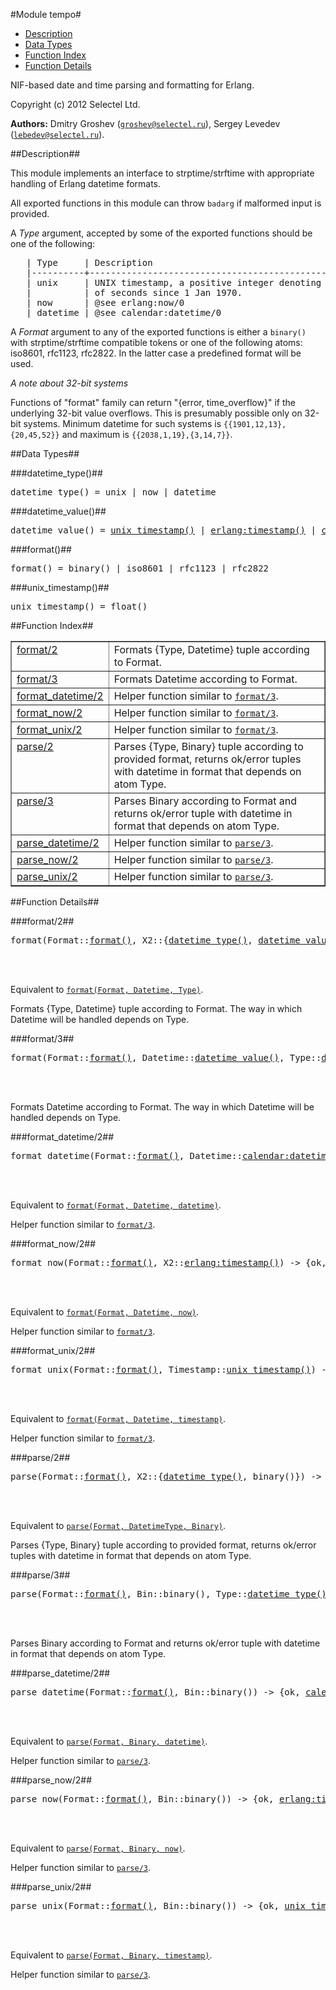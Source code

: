 

#Module tempo#
* [Description](#description)
* [Data Types](#types)
* [Function Index](#index)
* [Function Details](#functions)


NIF-based date and time parsing and formatting for Erlang.

Copyright (c) 2012 Selectel Ltd.


__Authors:__ Dmitry Groshev ([`groshev@selectel.ru`](mailto:groshev@selectel.ru)), Sergey Levedev ([`lebedev@selectel.ru`](mailto:lebedev@selectel.ru)).<a name="description"></a>

##Description##



This module implements an interface to strptime/strftime with
appropriate handling of Erlang datetime formats.



All exported functions in this module can throw `badarg` if
malformed input is provided.



A _Type_ argument, accepted by some of the exported functions
should be one of the following:

<pre>   | Type     | Description                                        |
   |----------+----------------------------------------------------|
   | unix     | UNIX timestamp, a positive integer denoting number |
   |          | of seconds since 1 Jan 1970.                       |
   | now      | @see erlang:now/0                                  |
   | datetime | @see calendar:datetime/0                           |</pre>



A _Format_ argument to any of the exported functions is
either a `binary()` with strptime/strftime compatible tokens or
one of the following atoms: iso8601, rfc1123, rfc2822. In the latter
case a predefined format will be used.



*A note about 32-bit systems*

Functions of "format" family can return "{error, time_overflow}" if
the underlying 32-bit value overflows. This is presumably possible only
on 32-bit systems. Minimum datetime for such systems is
`{{1901,12,13},{20,45,52}}` and maximum is `{{2038,1,19},{3,14,7}}`.

<a name="types"></a>

##Data Types##




###<a name="type-datetime_type">datetime_type()</a>##



<pre>datetime_type() = unix | now | datetime</pre>



###<a name="type-datetime_value">datetime_value()</a>##



<pre>datetime_value() = <a href="#type-unix_timestamp">unix_timestamp()</a> | <a href="erlang.md#type-timestamp">erlang:timestamp()</a> | <a href="calendar.md#type-datetime">calendar:datetime()</a></pre>



###<a name="type-format">format()</a>##



<pre>format() = binary() | iso8601 | rfc1123 | rfc2822</pre>



###<a name="type-unix_timestamp">unix_timestamp()</a>##



<pre>unix_timestamp() = float()</pre>
<a name="index"></a>

##Function Index##


<table width="100%" border="1" cellspacing="0" cellpadding="2" summary="function index"><tr><td valign="top"><a href="#format-2">format/2</a></td><td>Formats {Type, Datetime} tuple according to Format.</td></tr><tr><td valign="top"><a href="#format-3">format/3</a></td><td>Formats Datetime according to Format.</td></tr><tr><td valign="top"><a href="#format_datetime-2">format_datetime/2</a></td><td>Helper function similar to <a href="#format-3"><code>format/3</code></a>.</td></tr><tr><td valign="top"><a href="#format_now-2">format_now/2</a></td><td>Helper function similar to <a href="#format-3"><code>format/3</code></a>.</td></tr><tr><td valign="top"><a href="#format_unix-2">format_unix/2</a></td><td>Helper function similar to <a href="#format-3"><code>format/3</code></a>.</td></tr><tr><td valign="top"><a href="#parse-2">parse/2</a></td><td>Parses {Type, Binary} tuple according to provided format, returns
ok/error tuples with datetime in format that depends on atom Type.</td></tr><tr><td valign="top"><a href="#parse-3">parse/3</a></td><td>Parses Binary according to Format and returns ok/error tuple with
datetime in format that depends on atom Type.</td></tr><tr><td valign="top"><a href="#parse_datetime-2">parse_datetime/2</a></td><td>Helper function similar to <a href="#parse-3"><code>parse/3</code></a>.</td></tr><tr><td valign="top"><a href="#parse_now-2">parse_now/2</a></td><td>Helper function similar to <a href="#parse-3"><code>parse/3</code></a>.</td></tr><tr><td valign="top"><a href="#parse_unix-2">parse_unix/2</a></td><td>Helper function similar to <a href="#parse-3"><code>parse/3</code></a>.</td></tr></table>


<a name="functions"></a>

##Function Details##

<a name="format-2"></a>

###format/2##


<pre>format(Format::<a href="#type-format">format()</a>, X2::{<a href="#type-datetime_type">datetime_type()</a>, <a href="#type-datetime_value">datetime_value()</a>}) -> {ok, binary()} | {error, invalid_time} | {error, time_overflow}</pre>
<br></br>


Equivalent to [`format(Format, Datetime, Type)`](#format-3).

Formats {Type, Datetime} tuple according to Format. The way in which
Datetime will be handled depends on Type.<a name="format-3"></a>

###format/3##


<pre>format(Format::<a href="#type-format">format()</a>, Datetime::<a href="#type-datetime_value">datetime_value()</a>, Type::<a href="#type-datetime_type">datetime_type()</a>) -> {ok, binary()} | {error, invalid_time} | {error, time_overflow}</pre>
<br></br>


Formats Datetime according to Format. The way in which
Datetime will be handled depends on Type.<a name="format_datetime-2"></a>

###format_datetime/2##


<pre>format_datetime(Format::<a href="#type-format">format()</a>, Datetime::<a href="calendar.md#type-datetime">calendar:datetime()</a>) -> {ok, binary()} | {error, invalid_time} | {error, time_overflow}</pre>
<br></br>


Equivalent to [`format(Format, Datetime, datetime)`](#format-3).

Helper function similar to [`format/3`](#format-3).<a name="format_now-2"></a>

###format_now/2##


<pre>format_now(Format::<a href="#type-format">format()</a>, X2::<a href="erlang.md#type-timestamp">erlang:timestamp()</a>) -> {ok, binary()} | {error, invalid_time} | {error, time_overflow}</pre>
<br></br>


Equivalent to [`format(Format, Datetime, now)`](#format-3).

Helper function similar to [`format/3`](#format-3).<a name="format_unix-2"></a>

###format_unix/2##


<pre>format_unix(Format::<a href="#type-format">format()</a>, Timestamp::<a href="#type-unix_timestamp">unix_timestamp()</a>) -> {ok, binary()} | {error, invalid_time} | {error, time_overflow}</pre>
<br></br>


Equivalent to [`format(Format, Datetime, timestamp)`](#format-3).

Helper function similar to [`format/3`](#format-3).<a name="parse-2"></a>

###parse/2##


<pre>parse(Format::<a href="#type-format">format()</a>, X2::{<a href="#type-datetime_type">datetime_type()</a>, binary()}) -> {ok, <a href="#type-datetime_value">datetime_value()</a>} | {error, format_mismatch}</pre>
<br></br>


Equivalent to [`parse(Format, DatetimeType, Binary)`](#parse-3).

Parses {Type, Binary} tuple according to provided format, returns
ok/error tuples with datetime in format that depends on atom Type.<a name="parse-3"></a>

###parse/3##


<pre>parse(Format::<a href="#type-format">format()</a>, Bin::binary(), Type::<a href="#type-datetime_type">datetime_type()</a>) -> {ok, <a href="#type-datetime_value">datetime_value()</a>} | {error, format_mismatch}</pre>
<br></br>


Parses Binary according to Format and returns ok/error tuple with
datetime in format that depends on atom Type.<a name="parse_datetime-2"></a>

###parse_datetime/2##


<pre>parse_datetime(Format::<a href="#type-format">format()</a>, Bin::binary()) -> {ok, <a href="calendar.md#type-datetime">calendar:datetime()</a>} | {error, format_mismatch}</pre>
<br></br>


Equivalent to [`parse(Format, Binary, datetime)`](#parse-3).

Helper function similar to [`parse/3`](#parse-3).<a name="parse_now-2"></a>

###parse_now/2##


<pre>parse_now(Format::<a href="#type-format">format()</a>, Bin::binary()) -> {ok, <a href="erlang.md#type-timestamp">erlang:timestamp()</a>} | {error, format_mismatch}</pre>
<br></br>


Equivalent to [`parse(Format, Binary, now)`](#parse-3).

Helper function similar to [`parse/3`](#parse-3).<a name="parse_unix-2"></a>

###parse_unix/2##


<pre>parse_unix(Format::<a href="#type-format">format()</a>, Bin::binary()) -> {ok, <a href="#type-unix_timestamp">unix_timestamp()</a>} | {error, format_mismatch}</pre>
<br></br>


Equivalent to [`parse(Format, Binary, timestamp)`](#parse-3).

Helper function similar to [`parse/3`](#parse-3).